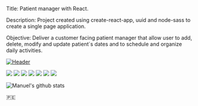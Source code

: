 Title: Patient manager with React.

Description: Project created using create-react-app, uuid and node-sass to create a single page application.

Objective: Deliver a customer facing patient manager that allow user to add, delete, modify and update patient´s dates and to schedule and organize daily activities.

[![Header](https://raw.githubusercontent.com/manuepeva/Administrador-de-Pacientes-React/master/Screenshot_2020-12-21%20Administraci%C3%B3n%20de%20Pacientes.png "Header")](https://raw.githubusercontent.com/manuepeva/Administrador-de-Pacientes-React/master/Screenshot_2020-12-21%20Administraci%C3%B3n%20de%20Pacientes.png)

![](https://img.shields.io/badge/CODE-HTML-informational?style=flat&logoColor=white&color=2bbc8a)
![](https://img.shields.io/badge/CODE-CSS-informational?style=flat&logoColor=white&color=2bbc8a)
![](https://img.shields.io/badge/CODE-JavaScript-informational?style=flat&logoColor=white&color=2bbc8a)
![](https://img.shields.io/badge/LIBRARY-REACT-informational?style=flat&logoColor=white&color=2bbc8a)
![](https://img.shields.io/badge/OS-WINDOWS-informational?style=flat&logoColor=white&color=2bbc8a)
![](https://img.shields.io/badge/EDITOR-VISUALSTUDIO-informational?style=flat&logoColor=white&color=2bbc8a)
![](https://img.shields.io/badge/SHELL-GITBASH-informational?style=flat&logoColor=white&color=2bbc8a)

![Manuel's github stats](https://github-readme-stats.vercel.app/api?username=manuepeva&show_icons=true&theme=tokyonight)

🇵🇪





